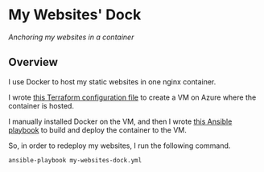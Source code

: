 # My Websites' Dock

*Anchoring my websites in a container*

## Overview

I use Docker to host my static websites in one nginx container.

I wrote [this Terraform configuration file](main.tf) to create a VM on Azure where the container is hosted.

I manually installed Docker on the VM, and then I wrote [this Ansible playbook](my-websites-dock.yml) to build and deploy the container to the VM.

So, in order to redeploy my websites, I run the following command.

```
ansible-playbook my-websites-dock.yml
```

